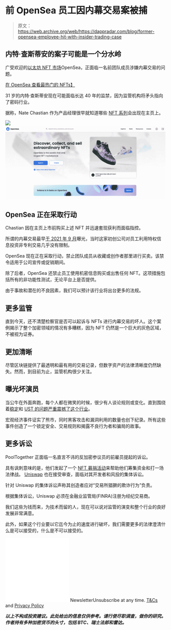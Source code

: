 # 前 OpenSea 员工因内幕交易案被捕

> 原文：<https://web.archive.org/web/https://dappradar.com/blog/former-opensea-employee-hit-with-insider-trading-case>

## 内特·查斯蒂安的案子可能是一个分水岭

广受欢迎的[以太坊 NFT 市场](https://web.archive.org/web/20221004002929/https://dappradar.com/nft/protocol/ethereum)OpenSea，正面临一名前团队成员涉嫌内幕交易的问题。

[在 OpenSea 查看最热门的 NFTs】](https://web.archive.org/web/20221004002929/https://dappradar.com/ethereum/marketplaces/opensea)

31 岁的内特·查斯蒂安现在可能面临长达 40 年的监禁，因为监管机构将矛头指向了密码行业。

据称，Nate Chastian 作为产品经理很早就知道哪些 [NFT 系列](https://web.archive.org/web/20221004002929/https://dappradar.com/nft/sales/protocol/ethereum)会出现在主页上。

![](img/e7e9d3ad697766357a8bb5d3bf9913c6.png)![](img/34f13bc678c406e56c8072caac58cfed.png)

## OpenSea 正在采取行动

Chastian 因在主页上市前购买上述 NFT 并迅速套现获利而面临指控。

所谓的内幕交易最早[于 2021 年 9 月](https://web.archive.org/web/20221004002929/https://www.reuters.com/technology/opensea-employee-charged-with-insider-trading-nfts-2022-06-01/)曝光，当时这家初创公司对员工利用特权信息投资非专利交易几乎没有限制。

OpenSea 现在正在采取行动，禁止团队成员从收藏或创作者那里进行买卖。该禁令适用于公司宣传或促销期间。

除了后者，OpenSea 还禁止员工使用机密信息购买或出售任何 NFT。这项措施包括所有的非功能性测试，无论平台上是否提供。

由于事故和潜在的不良因素，我们可以预计该行业将出台更多的法规。

## 更多监管

直到今天，还不清楚检察官是否可以起诉与 NFTs 进行内幕交易的坏人。这个案例揭示了整个加密领域的情况有多糟糕，因为 NFT 仍然是一个巨大的灰色区域，不被视为证券。

## 更加清晰

尽管区块链提供了最透明和最有用的交易记录，但数字资产的法律清晰度仍然缺失。然而，到目前为止，监管机构很少关注。

## 曝光坏演员

当公牛在外面奔跑，每个人都在微笑的时候，很少有人谈论规则或变化。直到围绕着[稳定](/web/20221004002929/https://dappradar.com/blog/these-are-the-best-stablecoins-you-can-trust/)和 [UST 的问题严重震撼了这个行业](/web/20221004002929/https://dappradar.com/blog/these-are-the-best-stablecoins-you-can-trust/)。

宏观经济事件证实了熊市，同时黑客攻击和漏洞利用的数量也创下纪录。所有这些事件创造了一个锁定安全、交易规则和揭露不良行为者和骗局的故事。

## 更多诉讼

PoolTogether 正面临一名直言不讳的反加密参议员的前雇员提起的诉讼。

具有讽刺意味的是，他们发起了一个 [NFT 募捐活动](https://web.archive.org/web/20221004002929/https://dappradar.com/blog/nfts-to-the-rescue-as-pooltogether-mounts-legal-defense)来帮助他们筹集资金和打一场法律战。 [Uniswap](https://web.archive.org/web/20221004002929/https://dappradar.com/hub/token/eth/UNI?from=0x1f9840a85d5af5bf1d1762f925bdaddc4201f984) 也在接受审查，面临对其开发者和风投的集体诉讼。

针对 Uniswap 的集体诉讼声称其创造者应对“交易所猖獗的欺诈行为”负责。

根据集体诉讼，Uniswap 必须在金融业监管局(FINRA)注册为经纪交易商。

我们这些为钱而来，为技术而留的人，现在可以说对监管的演变和整个行业的良好发展非常满意。

此外，如果这个行业要以它迄今为止的速度进行破坏，我们需要更多的法律澄清什么是可以接受的，什么是不可以接受的。

![](img/6d5a4a2d609c56e1a5771717e54ba759.png) NewsletterUnsubscribe at any time. [T&Cs](https://web.archive.org/web/20221004002929/https://dappradar.com/terms) and [Privacy Policy](https://web.archive.org/web/20221004002929/https://dappradar.com/privacy-policy)

***以上不构成投资建议。此处给出的信息仅供参考。请行使尽职调查，做你的研究。作者持有多种加密货币的头寸，包括 BTC、瑞士法郎和雷达。***